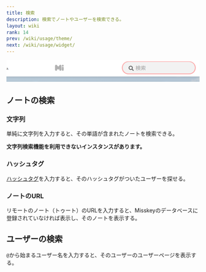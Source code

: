 ```yaml
---
title: 検索
description: 検索でノートやユーザーを検索できる。
layout: wiki
rank: 14
prev: /wiki/usage/theme/
next: /wiki/usage/widget/
---
```

![検索窓](/files/images/imports/2019/03/kensakumado.png)

## ノートの検索
### 文字列
単純に文字列を入力すると、その単語が含まれたノートを検索できる。

**文字列検索機能を利用できないインスタンスがあります。**

### ハッシュタグ
[ハッシュタグ](../hashtag/)を入力すると、そのハッシュタグがついたユーザーを探せる。

### ノートのURL
リモートのノート（トゥート）のURLを入力すると、Misskeyのデータベースに登録されていなければ表示し、そのノートを表示する。

## ユーザーの検索
`@`から始まるユーザー名を入力すると、そのユーザーのユーザーページを表示する。
